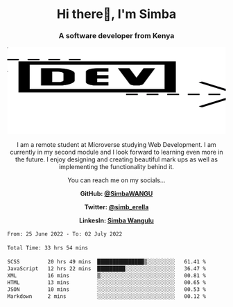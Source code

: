 
<h1 align="center"> Hi there👋, I'm Simba</h1>
<h3 align="center">A software developer from Kenya</h3>

<img src="/arrow-svgrepo-com.svg" margin="auto" width="100%" height="200px">


<p align="center">I am a remote student at Microverse studying Web Development. I am currently in my second module and I look forward to learning even more in the future. I enjoy designing and creating beautiful mark ups as well as implementing the functionality behind it.</p>

<p align="center">You can reach me on my socials... </p>

<div align="center">

__<p>  GitHub: [@SimbaWANGU](https://github.com/SimbaWANGU)__  </p>
__<p> Twitter: [@simb_erella](https://twitter.com/simb_erella)__ </p>
__<p> LinkesIn: [Simba Wangulu](https://www.linkedin.com/in/simba-wangulu/)__ </p>

</div>

<!--START_SECTION:waka-->

```text
From: 25 June 2022 - To: 02 July 2022

Total Time: 33 hrs 54 mins

SCSS         20 hrs 49 mins  ███████████████▒░░░░░░░░░   61.41 %
JavaScript   12 hrs 22 mins  █████████░░░░░░░░░░░░░░░░   36.47 %
XML          16 mins         ▒░░░░░░░░░░░░░░░░░░░░░░░░   00.81 %
HTML         13 mins         ░░░░░░░░░░░░░░░░░░░░░░░░░   00.65 %
JSON         10 mins         ░░░░░░░░░░░░░░░░░░░░░░░░░   00.53 %
Markdown     2 mins          ░░░░░░░░░░░░░░░░░░░░░░░░░   00.12 %
```

<!--END_SECTION:waka-->
